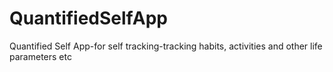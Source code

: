 # QuantifiedSelfApp
Quantified Self App-for self tracking-tracking habits, activities and other life parameters etc
